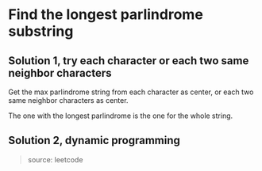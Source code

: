 # Find the longest parlindrome substring

## Solution 1, try each character or each two same neighbor characters

Get the max parlindrome string from each character as center, or each two same neighbor characters as center.

The one with the longest parlindrome is the one for the whole string.

## Solution 2, dynamic programming

> source: leetcode
